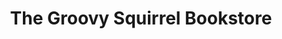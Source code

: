 ---
title: "The Groovy Squirrel Bookstore"
url: /walhalla/the-groovy-squirrel-bookstore/
shop: books
---